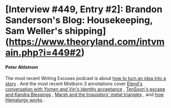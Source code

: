 # [Interview #449, Entry #2]: Brandon Sanderson's Blog: Housekeeping, Sam Weller's shipping](https://www.theoryland.com/intvmain.php?i=449#2)

#### Peter Ahlstrom

The most recent Writing Excuses podcast is about
[how to turn an idea into a story](http://www.writingexcuses.com/2009/10/25/)
. And the most recent Mistborn 3 annotations cover
[Elend's conversation with Yomen and Vin's identity acceptance](http://brandonsanderson.com/annotation/297/Mistborn-3-Chapter-Thirty-Two-Part-2)
,
[TenSoon's escape and Kandra Blessings](http://brandonsanderson.com/annotation/298/Mistborn-3-Chapter-Thirty-Three)
,
[Marsh and the Inquisitors' metal triangles](http://brandonsanderson.com/annotation/299/Mistborn-3-Chapter-Thirty-Four)
, and
[how Hemalurgy works](http://brandonsanderson.com/annotation/300/Mistborn-3-Chapter-Thirty-Five)
.

